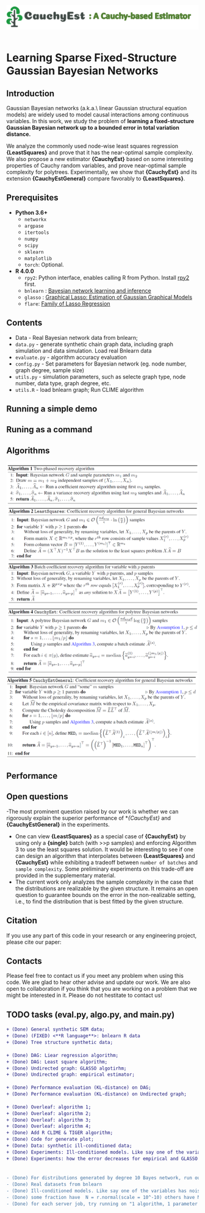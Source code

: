 
<img align="left" src="docs/images/Cauchy_est_logo.png"> &nbsp; &nbsp;

   

# Learning Sparse Fixed-Structure Gaussian Bayesian Networks



## Introduction
Gaussian Bayesian networks (a.k.a.\ linear Gaussian structural equation models) are widely used to model causal interactions among continuous variables.
In this work, we study the problem of **learning a fixed-structure Gaussian Bayesian network up to a bounded error in total variation distance.** 

We analyze the commonly used node-wise least squares regression **{LeastSquares}** and prove that it has the near-optimal sample complexity.
We also propose a new estimator **{CauchyEst}** based on some interesting properties of Cauchy random variables, and prove near-optimal sample complexity for polytrees.
Experimentally, we show that **{CauchyEst}** and its extension **{CauchyEstGeneral}** compare favorably to **{LeastSquares}**.                               

                                                            
## Prerequisites

- **Python 3.6+**
   - `networkx`
   - `argpase`
   - `itertools`
   - `numpy`
   - `scipy`
   - `sklearn`
   - `matplotlib`
   - `torch`: Optional.
- **R 4.0.0**
   - `rpy2`: Python interface, enables calling R from Python. Install [rpy2](https://pypi.org/project/rpy2/) first.
   - `bnlearn` : [Bayesian network learning and inference](bnlearn.com) 
   - `glasso` : [Graphical Lasso: Estimation of Gaussian Graphical Models](https://cran.r-project.org/web/packages/glasso/index.html)
   - `flare`: [Family of Lasso Regression](https://cran.r-project.org/web/packages/flare/index.html)

## Contents

- Data  - Real Bayesian network data from bnlearn;
- `data.py` - generate synthetic chain graph data, including graph simulation and data simulation. Load real Bnlearn data 
- `evaluate.py` - algorithm accuracy evaluation 
- `config.py` - Set parameters for Bayesian network (eg. node number, graph degree, sample size)
- `utils.py` - simulation parameters, such as selecte graph type, node number, data type, graph degree, etc.  
- `utils.R` - load bnlearn graph; Run CLIME algorithm


## Running a simple demo


## Runing as a command

## Algorithms

<img width="700" alt="characterization" src="/docs/images/algo1.png"/>    
<img alt="characterization" src="/docs/images/algo2.png"/>    
<img alt="characterization" src="/docs/images/algo3.png"/>    
<img alt="characterization" src="/docs/images/algo4.png"/>    
<img alt="characterization" src="/docs/images/algo5.png"/>    

## Performance

## Open questions
-The most prominent question raised by our work is whether we can rigorously explain the superior performance of **{CauchyEst}* and **{CauchyEstGeneral}** in the experiments. 
- One can view **{LeastSquares}** as a special case of **{CauchyEst}** by using only a **{single}** batch (with >>p samples) and enforcing Algorithm 3 to use the least squares solution. It would be interesting to see if one can design an algorithm that interpolates between **{LeastSquares}** and **{CauchyEst}** while exhibiting a tradeoff between `number of batches` and `sample complexity`. Some preliminary experiments on this trade-off are provided in the supplementary material.
- The current work only analyzes the sample complexity in the case that the distributions are realizable by the given structure. It remains an open question to guarantee bounds on the error in the non-realizable setting, i.e., to find the distribution that is best fitted by the given structure. 

## Citation
If you use any part of this code in your research or any engineering project, please cite our paper:

## Contacts

Please feel free to contact us if you meet any problem when using this code. We are glad to hear other advise and update our work. 
We are also open to collaboration if you think that you are working on a problem that we might be interested in it.
Please do not hestitate to contact us!







## TODO tasks (eval.py, algo.py, and main.py)

```diff
+ (Done) General synthetic SEM data;
+ (Done) (FIXED) <**R language**>: bnlearn R data
+ (Done) Tree structure synthetic data;
 
+ (Done) DAG: Liear regression algorithm;
+ (Done) DAG: Least square algorithm;
+ (Done) Undirected graph: GLASSO algotirhm;
+ (Done) Undirected graph: empirical estimator;
 
+ (Done) Performance evaluation (KL-distance) on DAG;
+ (Done) Performance evaluation (KL-distance) on Undirected graph;

+ (Done) Overleaf: algorithm 1;
+ (Done) Overleaf: algorithm 2;
+ (Done) Overleaf: algorithm 3;
+ (Done) Overleaf: algorithm 4;
+ (Done) Add R CLIME & TIGER algorithm;
+ (Done) Code for generate plot;
+ (Done) Data: synthetic ill-conditioned data;
+ (Done) Experiments: Ill-conditioned models. Like say one of the variables has noise variance very close to 0;
+ (Done) Experiments: how the error decreases for empirical and GLASSO on separate plots;


- (Done) For distributions generated by degree 10 Bayes network, run our three algorithms with d=5. See how fast the errors converge.
- (Done) Real datasets from bnlearn
- (Done) Ill-conditioned models. Like say one of the variables has noise variance very close to 0. Hopefully, here we can also find some difference between CauchyEst and CauchyEstGeneral;
- (Done) some fraction have  N = r.normal(scale = 10^-10) others have N = r.normal(scale = 1.0) as before;
- (Done) for each server job, try running on "1 algorithm, 1 parameter setting, X samples". that way you can parallelize quite a lot and you can plot each graph line (with error bars) as soon as one of these jobs complete.
```




